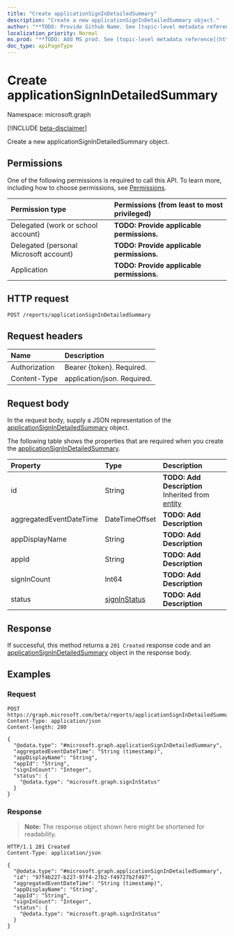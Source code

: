 ```yaml
---
title: "Create applicationSignInDetailedSummary"
description: "Create a new applicationSignInDetailedSummary object."
author: "**TODO: Provide Github Name. See [topic-level metadata reference](https://msgo.azurewebsites.net/add/document/guidelines/metadata.html#topic-level-metadata)**"
localization_priority: Normal
ms.prod: "**TODO: Add MS prod. See [topic-level metadata reference](https://msgo.azurewebsites.net/add/document/guidelines/metadata.html#topic-level-metadata)**"
doc_type: apiPageType
---
```


# Create applicationSignInDetailedSummary
Namespace: microsoft.graph

[!INCLUDE [beta-disclaimer](../../includes/beta-disclaimer.md)]

Create a new applicationSignInDetailedSummary object.

## Permissions
One of the following permissions is required to call this API. To learn more, including how to choose permissions, see [Permissions](/graph/permissions-reference).

|Permission type|Permissions (from least to most privileged)|
|:---|:---|
|Delegated (work or school account)|**TODO: Provide applicable permissions.**|
|Delegated (personal Microsoft account)|**TODO: Provide applicable permissions.**|
|Application|**TODO: Provide applicable permissions.**|

## HTTP request

<!-- {
  "blockType": "ignored"
}
-->
``` http
POST /reports/applicationSignInDetailedSummary
```

## Request headers
|Name|Description|
|:---|:---|
|Authorization|Bearer {token}. Required.|
|Content-Type|application/json. Required.|

## Request body
In the request body, supply a JSON representation of the [applicationSignInDetailedSummary](../resources/applicationsignindetailedsummary.md) object.

The following table shows the properties that are required when you create the [applicationSignInDetailedSummary](../resources/applicationsignindetailedsummary.md).

|Property|Type|Description|
|:---|:---|:---|
|id|String|**TODO: Add Description** Inherited from [entity](../resources/entity.md)|
|aggregatedEventDateTime|DateTimeOffset|**TODO: Add Description**|
|appDisplayName|String|**TODO: Add Description**|
|appId|String|**TODO: Add Description**|
|signInCount|Int64|**TODO: Add Description**|
|status|[signInStatus](../resources/signinstatus.md)|**TODO: Add Description**|



## Response

If successful, this method returns a `201 Created` response code and an [applicationSignInDetailedSummary](../resources/applicationsignindetailedsummary.md) object in the response body.

## Examples

### Request
<!-- {
  "blockType": "request",
  "name": "create_applicationsignindetailedsummary_from_"
}
-->
``` http
POST https://graph.microsoft.com/beta/reports/applicationSignInDetailedSummary
Content-Type: application/json
Content-length: 280

{
  "@odata.type": "#microsoft.graph.applicationSignInDetailedSummary",
  "aggregatedEventDateTime": "String (timestamp)",
  "appDisplayName": "String",
  "appId": "String",
  "signInCount": "Integer",
  "status": {
    "@odata.type": "microsoft.graph.signInStatus"
  }
}
```


### Response
>**Note:** The response object shown here might be shortened for readability.
<!-- {
  "blockType": "response",
  "truncated": true,
  "@odata.type": "microsoft.graph.applicationSignInDetailedSummary"
}
-->
``` http
HTTP/1.1 201 Created
Content-Type: application/json

{
  "@odata.type": "#microsoft.graph.applicationSignInDetailedSummary",
  "id": "97f4b227-b227-97f4-27b2-f49727b2f497",
  "aggregatedEventDateTime": "String (timestamp)",
  "appDisplayName": "String",
  "appId": "String",
  "signInCount": "Integer",
  "status": {
    "@odata.type": "microsoft.graph.signInStatus"
  }
}
```

